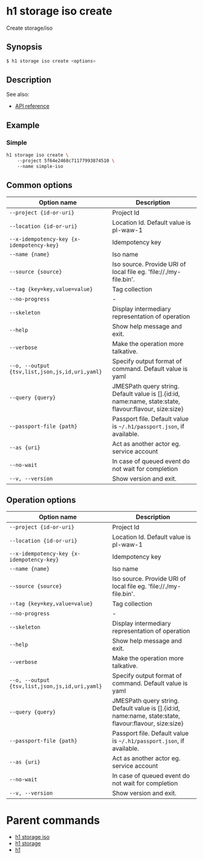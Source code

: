 
# h1 storage iso create

Create storage/iso

## Synopsis

```bash
$ h1 storage iso create <options>
```

## Description

See also:

* [API reference](https://api.hyperone.com/v2/docs#operation/storage_project_iso_create)

## Example


### Simple

```bash
h1 storage iso create \ 
	--project 5f64e2468c71177993874510 \ 
	--name simple-iso
```

## Common options

| Option name                                        | Description                                                                                               |
| -------------------------------------------------- | --------------------------------------------------------------------------------------------------------- |
| ```--project {id-or-uri}```                        | Project Id                                                                                                |
| ```--location {id-or-uri}```                       | Location Id. Default value is pl-waw-1                                                                    |
| ```--x-idempotency-key {x-idempotency-key}```      | Idempotency key                                                                                           |
| ```--name {name}```                                | Iso name                                                                                                  |
| ```--source {source}```                            | Iso source. Provide URI of local file eg. 'file://./my-file.bin'.                                         |
| ```--tag {key=key,value=value}```                  | Tag collection                                                                                            |
| ```--no-progress```                                | -                                                                                                         |
| ```--skeleton```                                   | Display intermediary representation of operation                                                          |
| ```--help```                                       | Show help message and exit.                                                                               |
| ```--verbose```                                    | Make the operation more talkative.                                                                        |
| ```--o, --output {tsv,list,json,js,id,uri,yaml}``` | Specify output format of command. Default value is yaml                                                   |
| ```--query {query}```                              | JMESPath query string. Default value is [].\{id:id, name:name, state:state, flavour:flavour, size:size\}  |
| ```--passport-file {path}```                       | Passport file. Default value is ```~/.h1/passport.json```, if available.                                  |
| ```--as {uri}```                                   | Act as another actor eg. service account                                                                  |
| ```--no-wait```                                    | In case of queued event do not wait for completion                                                        |
| ```--v, --version```                               | Show version and exit.                                                                                    |

## Operation options

| Option name                                        | Description                                                                                               |
| -------------------------------------------------- | --------------------------------------------------------------------------------------------------------- |
| ```--project {id-or-uri}```                        | Project Id                                                                                                |
| ```--location {id-or-uri}```                       | Location Id. Default value is pl-waw-1                                                                    |
| ```--x-idempotency-key {x-idempotency-key}```      | Idempotency key                                                                                           |
| ```--name {name}```                                | Iso name                                                                                                  |
| ```--source {source}```                            | Iso source. Provide URI of local file eg. 'file://./my-file.bin'.                                         |
| ```--tag {key=key,value=value}```                  | Tag collection                                                                                            |
| ```--no-progress```                                | -                                                                                                         |
| ```--skeleton```                                   | Display intermediary representation of operation                                                          |
| ```--help```                                       | Show help message and exit.                                                                               |
| ```--verbose```                                    | Make the operation more talkative.                                                                        |
| ```--o, --output {tsv,list,json,js,id,uri,yaml}``` | Specify output format of command. Default value is yaml                                                   |
| ```--query {query}```                              | JMESPath query string. Default value is [].\{id:id, name:name, state:state, flavour:flavour, size:size\}  |
| ```--passport-file {path}```                       | Passport file. Default value is ```~/.h1/passport.json```, if available.                                  |
| ```--as {uri}```                                   | Act as another actor eg. service account                                                                  |
| ```--no-wait```                                    | In case of queued event do not wait for completion                                                        |
| ```--v, --version```                               | Show version and exit.                                                                                    |

# Parent commands

* [h1 storage iso](./../README.md)
* [h1 storage](./../../README.md)
* [h1](./../../../README.md)
